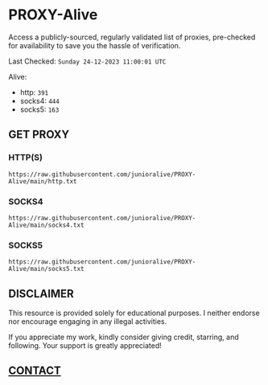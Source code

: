 # PROXY-Alive

Access a publicly-sourced, regularly validated list of proxies, pre-checked for availability to save you the hassle of verification.

Last Checked: `Sunday 24-12-2023 11:00:01 UTC`

Alive:
- http: `391`
- socks4: `444`
- socks5: `163`

## GET PROXY

### HTTP(S)

```https://raw.githubusercontent.com/junioralive/PROXY-Alive/main/http.txt```

### SOCKS4

```https://raw.githubusercontent.com/junioralive/PROXY-Alive/main/socks4.txt```

### SOCKS5

```https://raw.githubusercontent.com/junioralive/PROXY-Alive/main/socks5.txt```

## DISCLAIMER

This resource is provided solely for educational purposes. I neither endorse nor encourage engaging in any illegal activities.

If you appreciate my work, kindly consider giving credit, starring, and following. Your support is greatly appreciated! 

## [CONTACT](https://t.me/TheJuniorAlive)
